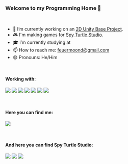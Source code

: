 ### Welcome to my Programming Home 👋
&nbsp;

- 🔭 I’m currently working on an [2D Unity Base Project][UnityBase].
- 🎮 I'm making games for [Spy Turtle Studio][STS].
- 🎓 I’m currently studying at 
- 📫 How to reach me: feuermoond@gmail.com
- 😄 Pronouns: He/Him

&nbsp;
#### Working with:
<img src="https://img.shields.io/badge/python%20-%2314354C.svg?&style=for-the-badge&logo=python&logoColor=white"/>
<img src="https://img.shields.io/badge/c%23%20-%23239120.svg?&style=for-the-badge&logo=c-sharp&logoColor=white"/>
<img src="https://img.shields.io/badge/java-%23ED8B00.svg?&style=for-the-badge&logo=java&logoColor=white"/>
<img src="https://img.shields.io/badge/git%20-%23F05033.svg?&style=for-the-badge&logo=git&logoColor=white"/>
<img src="https://img.shields.io/badge/Keras%20-%23D00000.svg?&style=for-the-badge&logo=Keras&logoColor=white"/>
<img src="https://img.shields.io/badge/docker%20-%230db7ed.svg?&style=for-the-badge&logo=docker&logoColor=white"/>
<img src="https://img.shields.io/badge/Jupyter%20-%23F37626.svg?&style=for-the-badge&logo=Jupyter&logoColor=white"/>

&nbsp;
#### Here you can find me:
[<img src="https://img.shields.io/badge/twitter-%231DA1F2.svg?&style=for-the-badge&logo=twitter&logoColor=white" />][Twitter]

&nbsp;
#### And here you can find Spy Turtle Studio:
[<img src="https://img.shields.io/badge/twitter-%231DA1F2.svg?&style=for-the-badge&logo=twitter&logoColor=white" />][STSTwitter]
[<img src="https://img.shields.io/badge/youtube-%23FF0000.svg?&style=for-the-badge&logo=youtube&logoColor=white" />][STSYouTube]
[<img src="https://img.shields.io/badge/instagram-%23E4405F.svg?&style=for-the-badge&logo=instagram&logoColor=white" />][STSInstagram]

[UnityBase]: https://github.com/DDiekmann/BaseGameProject
[Twitter]: https://twitter.com/Feuermoond
[STS]: https://spy-turtle-studio.itch.io/
[STSTwitter]: https://twitter.com/SpyTurtleStudio
[STSYouTube]: https://www.youtube.com/channel/UCX2439dAXupHvZN5Fh9j1aQ/?guided_help_flow=5
[STSInstagram]: https://www.instagram.com/spyturtlestudio/
